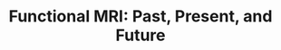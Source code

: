 ---
title: "Functional MRI: Past, Present, and Future"
project_id: 
date: 
conference_id: ""
presenters:
   - peter_bandettini
summary: "<p>“Functional MRI: Past, Present, and Future.” Gruss Magnetic Resonance Research Center, Albert Einstein College of Medicine of Yeshiva University</p>"
file: /assets/presentations/T114.ppt
filename: T114.ppt
layout: presentation
---
